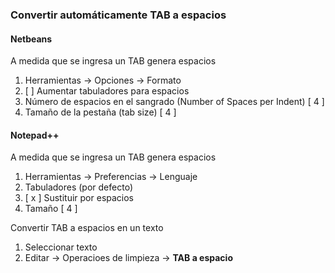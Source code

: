 ### Convertir automáticamente TAB a espacios

#### Netbeans

A medida que se ingresa un TAB genera espacios

1. Herramientas -> Opciones -> Formato
2. [ ] Aumentar tabuladores para espacios
3. Número de espacios en el sangrado (Number of Spaces per Indent)	[ 4 ]
4. Tamaño de la pestaña	(tab size)									[ 4 ]

#### Notepad++

A medida que se ingresa un TAB genera espacios

1. Herramientas -> Preferencias -> Lenguaje
2. Tabuladores (por defecto)
3. [ x ] Sustituir por espacios
4. Tamaño [ 4 ]

Convertir TAB a espacios en un texto

1. Seleccionar texto
2. Editar -> Operacioes de limpieza -> **TAB a espacio**